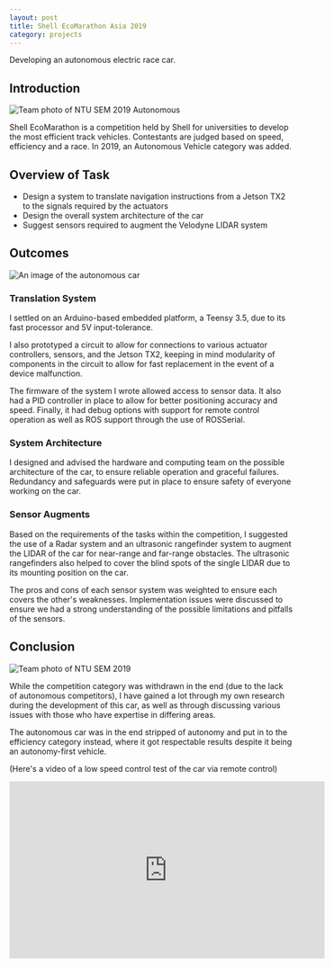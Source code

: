 ```yaml
---
layout: post
title: Shell EcoMarathon Asia 2019
category: projects
---
```


Developing an autonomous electric race car.

## Introduction

<img src="{{ site.baseurl }}/images/project_images/semautoteam.JPG" alt="Team photo of NTU SEM 2019 Autonomous"/>

Shell EcoMarathon is a competition held by Shell for universities to develop the most efficient track vehicles. Contestants are judged based on speed, efficiency and a race. In 2019, an Autonomous Vehicle category was added.

## Overview of Task

 - Design a system to translate navigation instructions from a Jetson TX2 to the signals required by the actuators
 - Design the overall system architecture of the car
 - Suggest sensors required to augment the Velodyne LIDAR system

## Outcomes

<img src="{{ site.baseurl }}/images/project_images/semauto.jpg" alt="An image of the autonomous car"/>

### Translation System
I settled on an Arduino-based embedded platform, a Teensy 3.5, due to its fast processor and 5V input-tolerance.

I also prototyped a circuit to allow for connections to various actuator controllers, sensors, and the Jetson TX2, keeping in mind modularity of components in the circuit to allow for fast replacement in the event of a device malfunction.

The firmware of the system I wrote allowed access to sensor data. It also had a PID controller in place to allow for better positioning accuracy and speed. Finally, it had debug options with support for remote control operation as well as ROS support through the use of ROSSerial.

### System Architecture

I designed and advised the hardware and computing team on the possible architecture of the car, to ensure reliable operation and graceful failures. Redundancy and safeguards were put in place to ensure safety of everyone working on the car.

### Sensor Augments
Based on the requirements of the tasks within the competition, I suggested the use of a Radar system and an ultrasonic rangefinder system to augment the LIDAR of the car for near-range and far-range obstacles. The ultrasonic rangefinders also helped to cover the blind spots of the single LIDAR due to its mounting position on the car.

The pros and cons of each sensor system was weighted to ensure each covers the other's weaknesses. Implementation issues were discussed to ensure we had a strong understanding of the possible limitations and pitfalls of the sensors.

## Conclusion

<img src="{{ site.baseurl }}/images/project_images/semteam.JPG" alt="Team photo of NTU SEM 2019"/>

While the competition category was withdrawn in the end (due to the lack of autonomous competitors), I have gained a lot through my own research during the development of this car, as well as through discussing various issues with those who have expertise in differing areas.

The autonomous car was in the end stripped of autonomy and put in to the efficiency category instead, where it got respectable results despite it being an autonomy-first vehicle.

(Here's a video of a low speed control test of the car via remote control)

<iframe width="560" height="315" src="https://www.youtube.com/embed/9p-S8K_eDsI" frameborder="0" allow="accelerometer; autoplay; encrypted-media; gyroscope; picture-in-picture" allowfullscreen> </iframe>